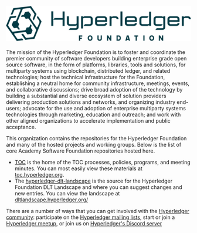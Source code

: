 ## ![Hyperledger Foundation Logo](https://github.com/hyperledger/.github/raw/main/logo.svg)

The mission of the Hyperledger Foundation is to foster and coordinate the premier community of software developers building enterprise grade open source software, in the form of platforms, libraries, tools and solutions, for multiparty systems using blockchain, distributed ledger, and related technologies; host the technical infrastructure for the Foundation, establishing a neutral home for community infrastructure, meetings, events, and collaborative discussions; drive broad adoption of the technology by building a substantial and diverse ecosystem of solution providers delivering production solutions and networks, and organizing industry end-users; advocate for the use and adoption of enterprise multiparty systems technologies through marketing, education and outreach; and work with other aligned organizations to accelerate implementation and public acceptance.

This organization contains the repositories for the Hyperledger Foundation and many of the hosted projects and working groups. Below is the list of core Academy Software Foundation repositories hosted here.

- [TOC](https://github.com/hyperledger/toc) is the home of the TOC processes, policies, programs, and meeting minutes. You can most easily view these materials at [toc.hyperledger.org](https://toc.hyperledger.org/).
- The [hyperledger-dlt-landscape](https://github.com/hyperledger-dlt-landscape/hyperledger-dlt-landscape) is the source for the Hyperledger Foundation DLT Landscape and where you can suggest changes and new entries. You can view the landscape at [dltlandscape.hyperledger.org/](https://dltlandscape.hyperledger.org/)

There are a number of ways that you can get involved with the [Hyperledger community](http://hyperledger.org/community): participate on the [Hyperledger mailing lists](http://lists.hyperledger.org/), start or join a [Hyperledger meetup](http://www.meetup.com/pro/hyperledger/), or join us on [Hyperledger's Discord server](https://wiki.hyperledger.org/display/HYP/Our+chat+service)

